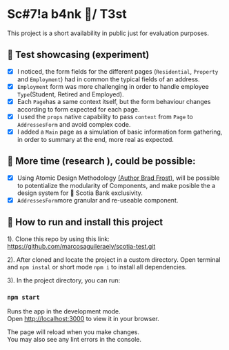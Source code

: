 # Sc#7!a b4nk 🏦/ T3st
This project is a short availability in public just for evaluation purposes. 

## 🚅 Test showcasing (experiment)

 - [x] I noticed, the form fields for the different pages (`Residential`, `Property` and `Employment`) had in common the typical fields of an address.
 - [x] `Employment` form was more challenging in order to handle employee `Type`(Student, Retired and Employed).
 - [x] Each `Page`has a same context itself, but the form behaviour changes according to form expected for each page.
 - [x] I used the `props` native capability to pass `context` from `Page` to `AddressesForm` and avoid complex code.
 - [x] I added a `Main` page as a simulation of basic information form gathering, in order to summary at the end, more real as expected. 

## 🧐 More time (research ), could be possible:
- [x] Using Atomic Design Methodology [(Author Brad Frost)](https://bradfrost.com/blog/post/atomic-web-design/), will be possible to potentialize the modularity of Components,  and make posible the a design system for 🏦 Scotia Bank exclusivity.
- [x] `AddressesForm`more granular and re-useable component.

## 🦿 How to run and install this project

1). Clone this repo by using this link:
https://github.com/marcosaguileraely/scotia-test.git

2). After cloned and locate the project in a custom directory. 
Open terminal and `npm instal` or short mode `npm i` to install all dependencies.

3). In the project directory, you can run:
### `npm start`

Runs the app in the development mode.\
Open [http://localhost:3000](http://localhost:3000) to view it in your browser.

The page will reload when you make changes.\
You may also see any lint errors in the console.
